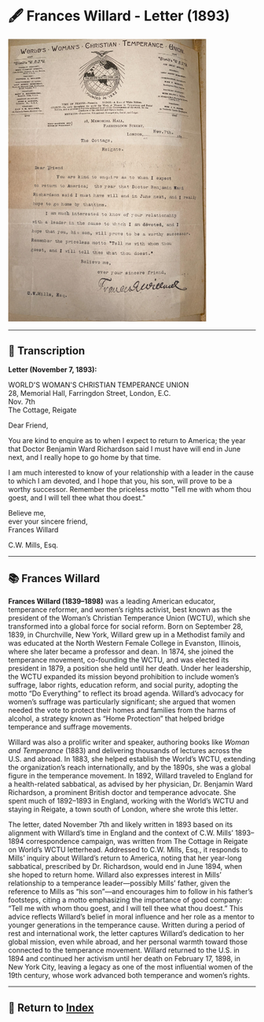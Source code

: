 # 🖋️ Frances Willard - Letter (1893)

<a href="assets/Frances_Willard_Letter.jpg" target="_blank">
  <img src="assets/Frances_Willard_Letter.jpg" alt="Frances Willard Letter" style="max-width: 80%; height: auto;"/>
</a>

---

## 📜 Transcription

**Letter (November 7, 1893):**  

WORLD'S WOMAN'S CHRISTIAN TEMPERANCE UNION  
28, Memorial Hall, Farringdon Street, London, E.C.  
Nov. 7th  
The Cottage, Reigate  

Dear Friend,  

You are kind to enquire as to when I expect to return to America; the year that Doctor Benjamin Ward Richardson said I must have will end in June next, and I really hope to go home by that time.  

I am much interested to know of your relationship with a leader in the cause to which I am devoted, and I hope that you, his son, will prove to be a worthy successor. Remember the priceless motto "Tell me with whom thou goest, and I will tell thee what thou doest."  

Believe me,  
ever your sincere friend,  
Frances Willard  

C.W. Mills, Esq.  

---

## 📚 Frances Willard

**Frances Willard (1839–1898)** was a leading American educator, temperance reformer, and women’s rights activist, best known as the president of the Woman’s Christian Temperance Union (WCTU), which she transformed into a global force for social reform. Born on September 28, 1839, in Churchville, New York, Willard grew up in a Methodist family and was educated at the North Western Female College in Evanston, Illinois, where she later became a professor and dean. In 1874, she joined the temperance movement, co-founding the WCTU, and was elected its president in 1879, a position she held until her death. Under her leadership, the WCTU expanded its mission beyond prohibition to include women’s suffrage, labor rights, education reform, and social purity, adopting the motto “Do Everything” to reflect its broad agenda. Willard’s advocacy for women’s suffrage was particularly significant; she argued that women needed the vote to protect their homes and families from the harms of alcohol, a strategy known as “Home Protection” that helped bridge temperance and suffrage movements.

Willard was also a prolific writer and speaker, authoring books like *Woman and Temperance* (1883) and delivering thousands of lectures across the U.S. and abroad. In 1883, she helped establish the World’s WCTU, extending the organization’s reach internationally, and by the 1890s, she was a global figure in the temperance movement. In 1892, Willard traveled to England for a health-related sabbatical, as advised by her physician, Dr. Benjamin Ward Richardson, a prominent British doctor and temperance advocate. She spent much of 1892–1893 in England, working with the World’s WCTU and staying in Reigate, a town south of London, where she wrote this letter.

The letter, dated November 7th and likely written in 1893 based on its alignment with Willard’s time in England and the context of C.W. Mills’ 1893–1894 correspondence campaign, was written from The Cottage in Reigate on World’s WCTU letterhead. Addressed to C.W. Mills, Esq., it responds to Mills’ inquiry about Willard’s return to America, noting that her year-long sabbatical, prescribed by Dr. Richardson, would end in June 1894, when she hoped to return home. Willard also expresses interest in Mills’ relationship to a temperance leader—possibly Mills’ father, given the reference to Mills as “his son”—and encourages him to follow in his father’s footsteps, citing a motto emphasizing the importance of good company: “Tell me with whom thou goest, and I will tell thee what thou doest.” This advice reflects Willard’s belief in moral influence and her role as a mentor to younger generations in the temperance cause. Written during a period of rest and international work, the letter captures Willard’s dedication to her global mission, even while abroad, and her personal warmth toward those connected to the temperance movement. Willard returned to the U.S. in 1894 and continued her activism until her death on February 17, 1898, in New York City, leaving a legacy as one of the most influential women of the 19th century, whose work advanced both temperance and women’s rights.

---

## 🔗 Return to [Index](index.md)